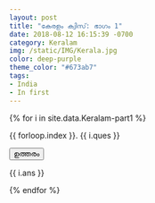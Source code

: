 ```yaml
---
layout: post
title: "കേരളം ക്വിസ്: ഭാഗം 1"
date: 2018-08-12 16:15:39 -0700
category: Keralam
img: /static/IMG/Kerala.jpg
color: deep-purple
theme_color: "#673ab7"
tags: 
- India
- In first
---
```


{% for i in site.data.Keralam-part1 %}
<div class="w3-panel w3-pale-blue w3-leftbar w3-border-blue">
<p>{{ forloop.index }}. {{ i.ques }}</p>
</div>
<button onclick="myFunction('Demo{{ forloop.index }}')" class="w3-button w3-block w3-left-align w3-green">
ഉത്തരം</button>

<div id="Demo{{ forloop.index }}" class="w3-hide w3-container">
  <p>{{ i.ans }}</p>
</div>
{% endfor %}
